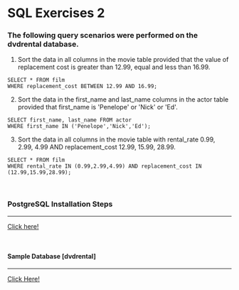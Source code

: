 # SQL Exercises 2
### The following query scenarios were performed on the dvdrental database.

1) Sort the data in all columns in the movie table provided that the value of replacement cost is greater than 12.99, equal and less than 16.99.
```
SELECT * FROM film
WHERE replacement_cost BETWEEN 12.99 AND 16.99;
```

2) Sort the data in the first_name and last_name columns in the actor table provided that first_name is 'Penelope' or 'Nick' or 'Ed'.

```
SELECT first_name, last_name FROM actor
WHERE first_name IN ('Penelope','Nick','Ed');
```

3) Sort the data in all columns in the movie table with rental_rate 0.99, 2.99, 4.99 AND replacement_cost 12.99, 15.99, 28.99.

```
SELECT * FROM film
WHERE rental_rate IN (0.99,2.99,4.99) AND replacement_cost IN (12.99,15.99,28.99);
```

<br>

### PostgreSQL Installation Steps
----
[Click here!](https://www.postgresql.org/download/)

<br>

#### Sample Database [dvdrental]
------
[Click Here!](https://www.postgresqltutorial.com/wp-content/uploads/2019/05/dvdrental.zip)
